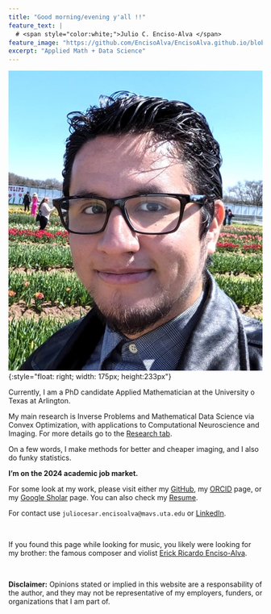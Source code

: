 ```yaml
---
title: "Good morning/evening y'all !!"
feature_text: |
  # <span style="color:white;">Julio C. Enciso-Alva </span>
feature_image: "https://github.com/EncisoAlva/EncisoAlva.github.io/blob/main/img/banner_tulip.jpg?raw=true"
excerpt: "Applied Math + Data Science"
---
```


![Profile Picture](https://github.com/EncisoAlva/EncisoAlva.github.io/blob/main/img/profile2.jpg?raw=true){:style="float: right; width: 175px; height:233px"}



Currently, I am a PhD candidate Applied Mathematician at the University o Texas at Arlington.

My main research is Inverse Problems and Mathematical Data Science via Convex Optimization, with applications to Computational Neuroscience and Imaging. 
For  more details go to the [Research tab](https://encisoalva.github.io/research/).

On a few words, I make methods for better and cheaper imaging, and I also do funky statistics.

**I’m on the 2024 academic job market.**

For some look at my work, please visit either my [GitHub](https://github.com/EncisoAlva), my [ORCID](https://orcid.org/0000-0002-8315-6849) page, or my [Google Sholar](https://scholar.google.com/citations?hl=en&user=qqw6kegAAAAJ) page.
You can also check my [Resume](/files/EncisoAlva_resume.pdf?raw=true).

For contact use `juliocesar.encisoalva@mavs.uta.edu` or [LinkedIn](https://www.linkedin.com/in/julio-enciso-alva/).

&nbsp;

If you found this page while looking for music, you likely were looking for my brother: the famous composer and violist [Erick Ricardo Enciso-Alva](https://linktr.ee/erealva).

&nbsp;
&nbsp;

**Disclaimer:** Opinions stated or implied in this website are a responsability of the author, and they may not be representative of my employers, funders, or organizations that I am part of.